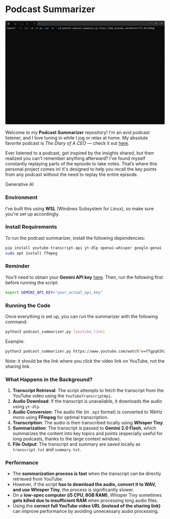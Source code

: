 # Podcast Summarizer

![podcast_summarizer.gif](podcast_summarizer.gif)

Welcome to my **Podcast Summarizer** repository! I'm an avid podcast listener, and I love tuning in while I jog or relax at home. My absolute favorite podcast is *The Diary of A CEO* — check it out [here](https://www.youtube.com/@TheDiaryOfACEO).

Ever listened to a podcast, got inspired by the insights shared, but then realized you can't remember anything afterward? I’ve found myself constantly replaying parts of the episode to take notes. That’s where this personal project comes in! It's designed to help you recall the key points from any podcast without the need to replay the entire episode.

Generative AI

### Environment
I’ve built this using **WSL** (Windows Subsystem for Linux), so make sure you're set up accordingly.

### Install Requirements

To run the podcast summarizer, install the following dependencies:

```bash
pip install youtube-transcript-api yt-dlp openai-whisper google-genai
sudo apt install ffmpeg
```

### Reminder
You’ll need to obtain your **Gemini API key** [here](https://ai.google.dev/gemini-api/docs/api-key).
Then, run the following first before running the script:
```bash
export GEMINI_API_KEY="your_actual_api_key"
```

### Running the Code

Once everything is set up, you can run the summarizer with the following command:

```bash
python3 podcast_summarizer.py [youtube_link]
```

Example:
```bash
python3 podcast_summarizer.py https://www.youtube.com/watch?v=ffgpqk5hZBE
```
Note: it should be the link where you click the video link on YouTube, not the sharing link.

### What Happens in the Background?

1. **Transcript Retrieval**: The script attempts to fetch the transcript from the YouTube video using the `YouTubeTranscriptApi`.
2. **Audio Download**: If the transcript is unavailable, it downloads the audio using `yt-dlp`.
3. **Audio Conversion**: The audio file (in `.mp3` format) is converted to 16kHz mono using **FFmpeg** for optimal transcription.
4. **Transcription**: The audio is then transcribed locally using **Whisper Tiny**.
5. **Summarization**: The transcript is passed to **Gemini 2.0 Flash**, which summarizes the content into key topics and points (especially useful for long podcasts, thanks to the large context window).
6. **File Output**: The transcript and summary are saved locally as `transcript.txt` and `summary.txt`.

### Performance

- The **summarization process is fast** when the transcript can be directly retrieved from YouTube.
- However, if the script **has to download the audio, convert it to WAV, and use Whisper Tiny**, the process is significantly slower.
- On a **low-spec computer (i5 CPU, 8GB RAM)**, Whisper Tiny sometimes **gets killed due to insufficient RAM** when processing long audio files.
- Using the **correct full YouTube video URL (instead of the sharing link)** can improve performance by avoiding unnecessary audio processing.
